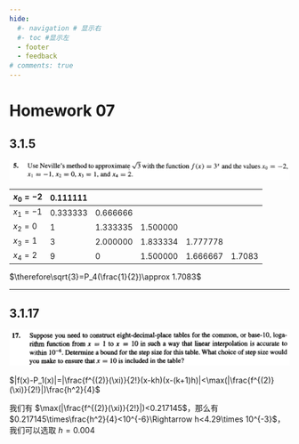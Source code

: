 ```yaml
---
hide:
  #- navigation # 显示右
  #- toc #显示左
  - footer
  - feedback
# comments: true
--- 
```


# Homework 07

## 3.1.5

![](../../../assets/Pasted%20image%2020250402142112.png)

| $x_0=-2$ | 0.111111 |          |          |          |        |
| -------- | -------- | -------- | -------- | -------- | ------ |
| $x_1=-1$ | 0.333333 | 0.666666 |          |          |        |
| $x_2=0$  | 1        | 1.333335 | 1.500000 |          |        |
| $x_3=1$  | 3        | 2.000000 | 1.833334 | 1.777778 |        |
| $x_4=2$  | 9        | 0        | 1.500000 | 1.666667 | 1.7083 |

$\therefore\sqrt{3}=P_4(\frac{1}{2})\approx 1.7083$
***
## 3.1.17

![](../../../assets/Pasted%20image%2020250402142141.png)

$|f(x)-P_1(x)|=|\frac{f^{(2)}(\xi)}{2!}(x-kh)(x-(k+1)h)|<\max(|\frac{f^{(2)}(\xi)}{2!}|)\frac{h^2}{4}$

我们有 $\max(|\frac{f^{(2)}(\xi)}{2!}|)<0.217145$，那么有 $0.217145\times\frac{h^2}{4}<10^{-6}\Rightarrow h<4.29\times 10^{-3}$，我们可以选取 $h=0.004$
